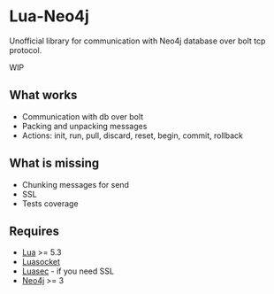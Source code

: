 # Lua-Neo4j

Unofficial library for communication with Neo4j database over bolt tcp protocol.

WIP

## What works

- Communication with db over bolt
- Packing and unpacking messages
- Actions: init, run, pull, discard, reset, begin, commit, rollback 

## What is missing

- Chunking messages for send
- SSL
- Tests coverage

## Requires

- [Lua](https://www.lua.org/manual/5.3/) >= 5.3
- [Luasocket](https://w3.impa.br/~diego/software/luasocket/)
- [Luasec](https://github.com/brunoos/luasec) - if you need SSL
- [Neo4j](https://neo4j.com/) >= 3
